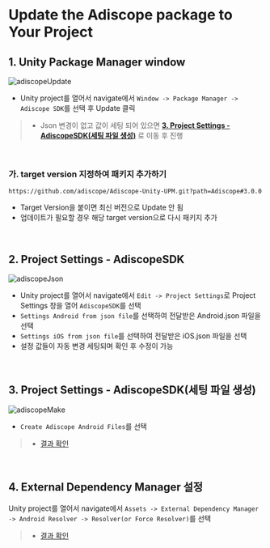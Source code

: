 # Update the Adiscope package to Your Project

## 1. Unity Package Manager window
![adiscopeUpdate](https://github.com/adiscope/Adiscope-Unity-UPM/assets/60415962/cbd17d5e-ada5-4b28-9165-ed167b5cf98b)   
- Unity project를 열어서 navigate에서 `Window -> Package Manager -> Adiscope SDK`를 선택 후 Update 클릭
> - Json 변경이 없고 값이 세팅 되어 있으면 [**3. Project Settings - AdiscopeSDK(세팅 파일 생성)**](#3-project-settings---adiscopesdk%EC%84%B8%ED%8C%85-%ED%8C%8C%EC%9D%BC-%EC%83%9D%EC%84%B1) 로 이동 후 진행
<br/>

### 가. target version 지정하여 패키지 추가하기
```
https://github.com/adiscope/Adiscope-Unity-UPM.git?path=Adiscope#3.0.0
```
* Target Version을 붙이면 최신 버전으로 Update 안 됨
* 업데이트가 필요할 경우 해당 target version으로 다시 패키지 추가
<br/>

## 2. Project Settings - AdiscopeSDK
![adiscopeJson](https://github.com/adiscope/Adiscope-Unity-UPM/assets/60415962/c45205bb-7533-4087-976a-ff228688f6eb)   
- Unity project를 열어서 navigate에서 `Edit -> Project Settings`로 Project Settings 창을 열어 `AdiscopeSDK`를 선택   
- `Settings Android from json file`를 선택하여 전달받은 Android.json 파일을 선택   
- `Settings iOS from json file`를 선택하여 전달받은 iOS.json 파일을 선택   
- 설정 값들이 자동 변경 세팅되며 확인 후 수정이 가능
<br/>

## 3. Project Settings - AdiscopeSDK(세팅 파일 생성)
![adiscopeMake](https://github.com/adiscope/Adiscope-Unity-UPM/assets/60415962/c000f8f1-5c9c-4730-94d1-86e0778faa5c)
- `Create Adiscope Android Files`를 선택   
> - [결과 확인](../docs/upm_result.md#3-project-settings---adiscopesdk)
<br/>

## 4. External Dependency Manager 설정
Unity project를 열어서 navigate에서 `Assets -> External Dependency Manager -> Android Resolver -> Resolver(or Force Resolver)`를 선택   
> - [결과 확인](../docs/upm_result.md#4-external-dependency-manager-%EC%84%A4%EC%A0%95)
